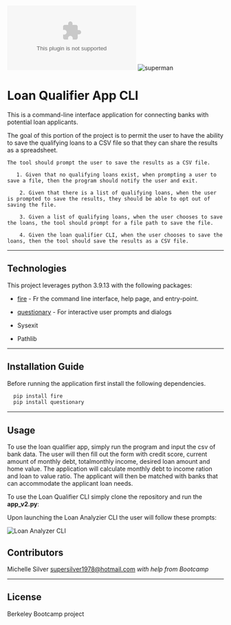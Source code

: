 ![Screenshot1](screenshot.docx)
![superman]("https://user-images.githubusercontent.com/126728866/231224948-6852689f-02be-40a0-b37e-091bb29e3629.PNG")


# Loan Qualifier App CLI

This is a command-line interface application for connecting banks with potential loan applicants.


The goal of this portion of the project is to permit the user to have the ability to save the qualifying loans to a CSV file so that they can share the results as a spreadsheet.

    The tool should prompt the user to save the results as a CSV file.

       1. Given that no qualifying loans exist, when prompting a user to save a file, then the program should notify the user and exit.

        2. Given that there is a list of qualifying loans, when the user is prompted to save the results, they should be able to opt out of saving the file.

        3. Given a list of qualifying loans, when the user chooses to save the loans, the tool should prompt for a file path to save the file.

        4. Given the loan qualifier CLI, when the user chooses to save the loans, then the tool should save the results as a CSV file.

---

## Technologies

This project leverages python 3.9.13 with the following packages:

* [fire](https://github.com/google/python-fire) - Fr the command line interface, help page, and entry-point.

* [questionary](https://github.com/tmbo/questionary) - For interactive user prompts and dialogs

* Sysexit 

* Pathlib 


---

## Installation Guide

Before running the application first install the following dependencies.

```python
  pip install fire
  pip install questionary
```
---

## Usage

To use the loan qualifier app, simply run the program and input the csv of bank data. The user will then  fill out the form with credit score, current amount of monthly debt, totalmonthly income, desired loan amount and home value. The application will calculate monthly debt to income ration and loan to value ratio. The applicant will then be matched with banks that can accommodate the applicant loan needs. 

To use the Loan Qualifier CLI simply clone the repository and run the **app_v2.py**:

Upon launching the Loan Analyzier CLI the user will follow these prompts:

![Loan Analyzer CLI](![https://onedrive.live.com/?cid=14C4696BEBFF683D&id=14C4696BEBFF683D%21261207&parId=14C4696BEBFF683D%21252061&o=OneUp])

## Contributors

Michelle Silver
supersilver1978@hotmail.com
*with help from Bootcamp*

---

## License

Berkeley Bootcamp project
